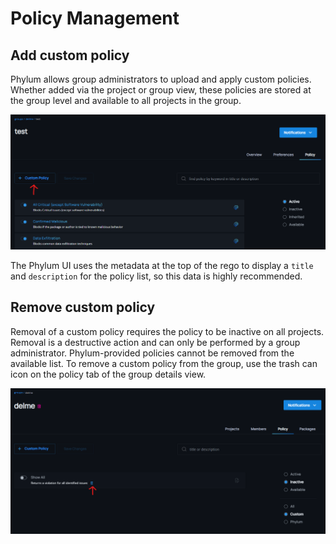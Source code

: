 # Policy Management

## Add custom policy
Phylum allows group administrators to upload and apply custom policies. Whether added via the project or group view, these policies are stored at the group level and available to all projects in the group.
  
![Project custom policy button](../../assets/project_custom_policy_button.png)

The Phylum UI uses the metadata at the top of the rego to display a `title` and `description` for the policy list, so this data is highly recommended.

## Remove custom policy
Removal of a custom policy requires the policy to be inactive on all projects. Removal is a destructive action and can only be performed by a group administrator. Phylum-provided policies cannot be removed from the available list. To remove a custom policy from the group, use the trash can icon on the policy tab of the group details view.

![Remove custom policy](../../assets/remove_custom_policy.png)
